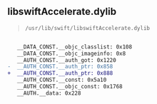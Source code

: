 ## libswiftAccelerate.dylib

> `/usr/lib/swift/libswiftAccelerate.dylib`

```diff

   __DATA_CONST.__objc_classlist: 0x108
   __DATA_CONST.__objc_imageinfo: 0x8
   __AUTH_CONST.__auth_got: 0x1220
-  __AUTH_CONST.__auth_ptr: 0x858
+  __AUTH_CONST.__auth_ptr: 0x888
   __AUTH_CONST.__const: 0x5a10
   __AUTH_CONST.__objc_const: 0x1768
   __AUTH.__data: 0x228

```
